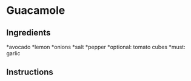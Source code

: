 # Guacamole 

## Ingredients
*avocado
*lemon
*onions
*salt
*pepper
*optional: tomato cubes
*must: garlic
 
## Instructions 

